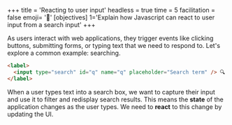 +++
title = 'Reacting to user input'
headless = true
time = 5
facilitation = false
emoji= '🧩'
[objectives]
    1='Explain how Javascript can react to user input from a search input'
+++

As users interact with web applications, they trigger events like clicking buttons, submitting forms, or typing text that we need to respond to. Let's explore a common example: searching.

```html
<label>
  <input type="search" id="q" name="q" placeholder="Search term" /> 🔍
</label>
```

When a user types text into a search box, we want to capture their input and use it to filter and redisplay search results. This means the **state** of the application changes as the user types. We need to **react** to this change by updating the UI.
